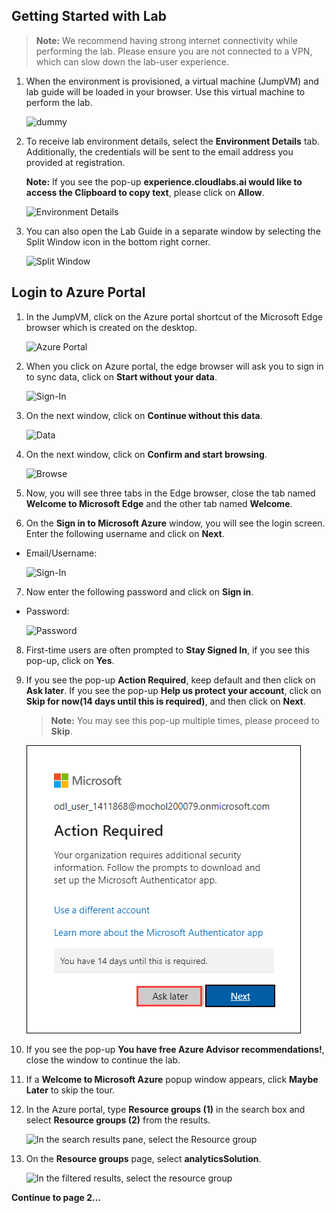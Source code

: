 ## Getting Started with Lab

> **Note:** We recommend having strong internet connectivity while performing the lab. Please ensure you are not connected to a VPN, which can slow down the lab-user experience.

1. When the environment is provisioned, a virtual machine (JumpVM) and lab guide will be loaded in your browser. Use this virtual machine to perform the lab.

   ![dummy](https://github.com/CloudLabsAI-Azure/Ignite-lab/blob/main/media/labstartpage2.png?raw=true)

2. To receive lab environment details, select the **Environment Details** tab. Additionally, the credentials will be sent to the email address you provided at registration.

   **Note:** If you see the pop-up **experience.cloudlabs.ai would like to access the Clipboard to copy text**, please click on **Allow**.

   ![Environment Details](https://github.com/CloudLabsAI-Azure/Ignite-lab/blob/main/media/labenvdet.png?raw=true)

3. You can also open the Lab Guide in a separate window by selecting the Split Window icon in the bottom right corner.

   ![Split Window](https://github.com/CloudLabsAI-Azure/Ignite-lab/blob/main/media/labenvsplit.png?raw=true)

## Login to Azure Portal

1. In the JumpVM, click on the Azure portal shortcut of the Microsoft Edge browser which is created on the desktop.

   ![Azure Portal](https://github.com/CloudLabsAI-Azure/Ignite-lab/blob/main/media/labstartap.png?raw=true)

2. When you click on Azure portal, the edge browser will ask you to sign in to sync data, click on **Start without your data**.

   ![Sign-In](https://github.com/CloudLabsAI-Azure/Ignite-lab/blob/main/media/signin%20without%20data.png?raw=true)

3. On the next window, click on **Continue without this data**.

   ![Data](https://github.com/CloudLabsAI-Azure/Ignite-lab/blob/main/media/continue%20with%20this%20data.png?raw=true)

4. On the next window, click on **Confirm and start browsing**.

   ![Browse](https://github.com/CloudLabsAI-Azure/Ignite-lab/blob/main/media/confirm%20and%20start%20browsing.png?raw=true)

5. Now, you will see three tabs in the Edge browser, close the tab named **Welcome to Microsoft Edge** and the other tab named **Welcome**.

6. On the **Sign in to Microsoft Azure** window, you will see the login screen. Enter the following username and click on **Next**.

* Email/Username: <inject key="AzureAdUserEmail"></inject>

    ![Sign-In](https://github.com/CloudLabsAI-Azure/Ignite-lab/blob/main/media/click%20on%20next.png?raw=true)

7. Now enter the following password and click on **Sign in**.

* Password: <inject key="AzureAdUserPassword"></inject>

   ![Password](https://github.com/CloudLabsAI-Azure/Ignite-lab/blob/main/media/06.png?raw=true)

8. First-time users are often prompted to **Stay Signed In**, if you see this pop-up, click on **Yes**.

9. If you see the pop-up **Action Required**, keep default and then click on **Ask later**. If you see the pop-up **Help us protect your account**, click on **Skip for now(14 days until this is required)**, and then click on **Next**.

   >**Note:** You may see this pop-up multiple times, please proceed to **Skip**.

   ![SecurityPopup](https://github.com/CloudLabsAI-Azure/Ignite-lab/blob/main/media/ask-later-01.png?raw=true)

10. If you see the pop-up **You have free Azure Advisor recommendations!**, close the window to continue the lab.

11. If a **Welcome to Microsoft Azure** popup window appears, click **Maybe Later** to skip the tour.

1. In the Azure portal, type **Resource groups (1)** in the search box and select **Resource groups (2)** from the results.

    ![In the search results pane, select the Resource group](https://github.com/CloudLabsAI-Azure/Ignite-lab/blob/main/media/image1107.png?raw=true)

1. On the **Resource groups** page, select **analyticsSolution**.

    ![In the filtered results, select the resource group](https://github.com/CloudLabsAI-Azure/Ignite-lab/blob/main/media/image1109.png?raw=true)

**Continue to page 2...**

